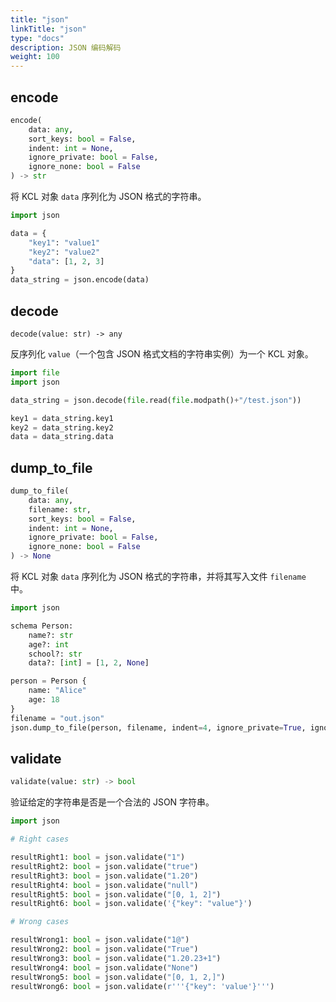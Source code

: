 ```yaml
---
title: "json"
linkTitle: "json"
type: "docs"
description: JSON 编码解码
weight: 100
---
```


## encode

```python
encode(
    data: any,
    sort_keys: bool = False,
    indent: int = None,
    ignore_private: bool = False,
    ignore_none: bool = False
) -> str
```

将 KCL 对象 `data` 序列化为 JSON 格式的字符串。

```python
import json

data = {
    "key1": "value1"
    "key2": "value2"
    "data": [1, 2, 3]
}
data_string = json.encode(data)
```

## decode

`decode(value: str) -> any`

反序列化 `value`（一个包含 JSON 格式文档的字符串实例）为一个 KCL 对象。

```python
import file
import json

data_string = json.decode(file.read(file.modpath()+"/test.json"))

key1 = data_string.key1
key2 = data_string.key2
data = data_string.data
```

## dump_to_file

```python
dump_to_file(
    data: any,
    filename: str,
    sort_keys: bool = False,
    indent: int = None,
    ignore_private: bool = False,
    ignore_none: bool = False
) -> None
```

将 KCL 对象 `data` 序列化为 JSON 格式的字符串，并将其写入文件 `filename` 中。

```python
import json

schema Person:
    name?: str
    age?: int
    school?: str
    data?: [int] = [1, 2, None]

person = Person {
    name: "Alice"
    age: 18
}
filename = "out.json"
json.dump_to_file(person, filename, indent=4, ignore_private=True, ignore_none=True)
```

## validate

```python
validate(value: str) -> bool
```

验证给定的字符串是否是一个合法的 JSON 字符串。

```python
import json

# Right cases

resultRight1: bool = json.validate("1")
resultRight2: bool = json.validate("true")
resultRight3: bool = json.validate("1.20")
resultRight4: bool = json.validate("null")
resultRight5: bool = json.validate("[0, 1, 2]")
resultRight6: bool = json.validate('{"key": "value"}')

# Wrong cases

resultWrong1: bool = json.validate("1@")
resultWrong2: bool = json.validate("True")
resultWrong3: bool = json.validate("1.20.23+1")
resultWrong4: bool = json.validate("None")
resultWrong5: bool = json.validate("[0, 1, 2,]")
resultWrong6: bool = json.validate(r'''{"key": 'value'}''')
```
